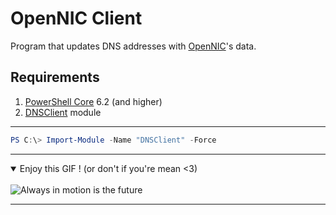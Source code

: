 # OpenNIC Client

Program that updates DNS addresses with [OpenNIC](https://www.opennic.org/)'s data.

## Requirements

1. [PowerShell Core](https://github.com/PowerShell/PowerShell/) 6.2 (and higher)
2. [DNSClient](https://docs.microsoft.com/en-us/powershell/module/dnsclient/) module

---

```powershell
PS C:\> Import-Module -Name "DNSClient" -Force
```

---

<details open>
<summary>Enjoy this GIF ! (or don't if you're mean <3)</summary><br/>

<img alt="Always in motion is the future" src="https://media.giphy.com/media/KZocN3LfuqktW/giphy.gif"/>
</details>

---
